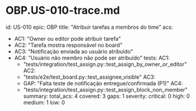 # OBP.US-010-trace.md
id: US-010
epic: OBP
title: "Atribuir tarefas a membros do time"
acs:
  - AC1: "Owner ou editor pode atribuir tarefa"
  - AC2: "Tarefa mostra responsável no board"
  - AC3: "Notificação enviada ao usuário atribuído"
  - AC4: "Usuário não membro não pode ser atribuído"
tests:
  AC1:
    - "tests/integration/test_assign.py::test_assign_by_owner_or_editor"
  AC2:
    - "tests/e2e/test_board.py::test_assignee_visible"
  AC3:
    - GAP: "Falta teste de notificação entregue/confirmada (P1)"
  AC4:
    - "tests/integration/test_assign.py::test_assign_block_non_member"
summary:
  total_acs: 4
  covered: 3
  gaps: 1
  severity:
    critical: 0
    high: 0
    medium: 1
    low: 0
